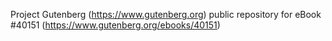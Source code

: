 Project Gutenberg (https://www.gutenberg.org) public repository for eBook #40151 (https://www.gutenberg.org/ebooks/40151)
